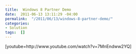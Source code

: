 ```yaml
---
title:  Windows 8 Partner Demo
date:  2011-06-13 13:11:29 -04:00
permalink:  "/2011/06/13/windows-8-partner-demo/"
categories:
- Solution
tags:  []
---
```

<div style="display:inline;float:none;margin:0;padding:0;" id="scid:5737277B-5D6D-4f48-ABFC-DD9C333F4C5D:f3d4c1f8-8f62-40cc-847d-6420ff0dfb17" class="wlWriterEditableSmartContent"><div>[youtube=http://www.youtube.com/watch?v=7MnEndww2YQ]</div></div>